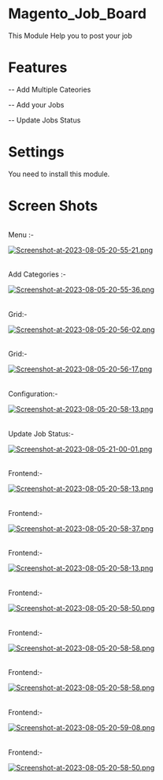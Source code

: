 # Magento_Job_Board

This Module Help you to post your job 

# Features
 -- Add Multiple Cateories 
 
 -- Add your Jobs
 
 
 -- Update Jobs Status


# Settings
You need to install this module.

# Screen Shots

###### 
Menu :- 


[![Screenshot-at-2023-08-05-20-55-21.png](https://i.postimg.cc/g2WgL5JH/Screenshot-at-2023-08-05-20-55-21.png)](https://postimg.cc/JGpN9pjs)


######


Add Categories :- 


[![Screenshot-at-2023-08-05-20-55-36.png](https://i.postimg.cc/QM6mPdqf/Screenshot-at-2023-08-05-20-55-36.png)](https://postimg.cc/06w7KxFS)


######


Grid:-


[![Screenshot-at-2023-08-05-20-56-02.png](https://i.postimg.cc/vH9PBMQm/Screenshot-at-2023-08-05-20-56-02.png)](https://postimg.cc/Mv60PCfk)

######


Grid:- 


[![Screenshot-at-2023-08-05-20-56-17.png](https://i.postimg.cc/brStmz6S/Screenshot-at-2023-08-05-20-56-17.png)](https://postimg.cc/0KxjQq19)

######


Configuration:- 


[![Screenshot-at-2023-08-05-20-58-13.png](https://i.postimg.cc/KzzLg7BN/Screenshot-at-2023-08-05-20-58-13.png)](https://postimg.cc/2qs3sZHb)

######


Update Job Status:- 


[![Screenshot-at-2023-08-05-21-00-01.png](https://i.postimg.cc/fRcx4RMx/Screenshot-at-2023-08-05-21-00-01.png)](https://postimg.cc/zyfLK5bB)

######


Frontend:- 


[![Screenshot-at-2023-08-05-20-58-13.png](https://i.postimg.cc/KzzLg7BN/Screenshot-at-2023-08-05-20-58-13.png)](https://postimg.cc/2qs3sZHb)


######


Frontend:- 


[![Screenshot-at-2023-08-05-20-58-37.png](https://i.postimg.cc/FKh0hXKw/Screenshot-at-2023-08-05-20-58-37.png)](https://postimg.cc/hX3X0wT0)


######


Frontend:-


[![Screenshot-at-2023-08-05-20-58-13.png](https://i.postimg.cc/KzzLg7BN/Screenshot-at-2023-08-05-20-58-13.png)](https://postimg.cc/2qs3sZHb)

######


Frontend:-


[![Screenshot-at-2023-08-05-20-58-50.png](https://i.postimg.cc/1R8Ckw2w/Screenshot-at-2023-08-05-20-58-50.png)](https://postimg.cc/jCr4NwsS)


######


Frontend:-


[![Screenshot-at-2023-08-05-20-58-58.png](https://i.postimg.cc/sXNWPBJR/Screenshot-at-2023-08-05-20-58-58.png)](https://postimg.cc/LYjh287y)


######


Frontend:-


[![Screenshot-at-2023-08-05-20-58-58.png](https://i.postimg.cc/sXNWPBJR/Screenshot-at-2023-08-05-20-58-58.png)](https://postimg.cc/LYjh287y)





######


Frontend:-


[![Screenshot-at-2023-08-05-20-59-08.png](https://i.postimg.cc/Dz5LZpJ0/Screenshot-at-2023-08-05-20-59-08.png)](https://postimg.cc/1gnf7HK1)

######


Frontend:-


[![Screenshot-at-2023-08-05-20-58-50.png](https://i.postimg.cc/1R8Ckw2w/Screenshot-at-2023-08-05-20-58-50.png)](https://postimg.cc/jCr4NwsS)